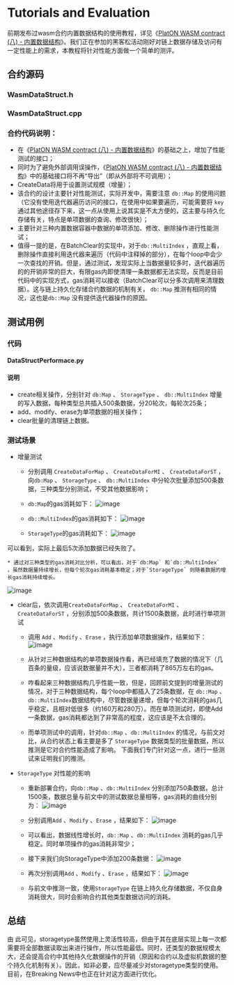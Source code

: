 # Tutorials and Evaluation

前期发布过wasm合约内置数据结构的使用教程，详见《[PlatON WASM contract (八) - 内置数据结构](https://devdocs.platon.network/docs/zh-CN/WASM_Contract_8)》。我们正在参加的黑客松活动刚好对链上数据存储及访问有一定性能上的需求，本教程将针对性能方面做一个简单的测评。

## 合约源码

### WasmDataStruct.h

### WasmDataStruct.cpp

### 合约代码说明：

* 在《[PlatON WASM contract (八) - 内置数据结构](https://devdocs.platon.network/docs/zh-CN/WASM_Contract_8)》的基础之上，增加了性能测试的接口；
* 同时为了避免外部调用误操作，《[PlatON WASM contract (八) - 内置数据结构](https://devdocs.platon.network/docs/zh-CN/WASM_Contract_8)》中的基础接口将不再“导出”（即从外部将不可调用）；
* CreateData将用于设置测试规模（增量）；
* 该合约的设计主要针对性能测试，实际开发中，需要注意 `db::Map` 的使用问题（它没有使用迭代器遍历访问的接口，在使用中如果要遍历，可能需要将 `key` 通过其他途径存下来，这一点从使用上说其实是不太方便的，这主要与持久化存储有关，特点是单项数据的查询、修改很快）； 
* 主要针对三种内置数据容器中数据的单项添加、修改、删除操作进行性能测试；
* 值得一提的是，在BatchClear的实现中，对于`db::MultiIndex` ，直观上看，删除操作直接利用迭代器来遍历（代码中注释掉的部分），在每个loop中会少一次查找的开销。但是，通过测试，发现实际上当数据量较多时，迭代器遍历的的开销非常的巨大，有限gas内即使清理一条数据都无法实现，反而是目前代码中的实现方式，gas消耗可以接收（BatchClear可以分多次调用来清理数据）。这与链上持久化存储合约数据的机制有关， `db::Map` 推测有相同的情况，这也是`db::Map` 没有提供迭代器操作的原因。
## 测试用例

### 代码

#### DataStructPerformace.py

#### 说明

* create相关操作，分别针对 `db:Map` 、  `StorageType` 、 `db::MultiIndex` 增量的写入数据，每种类型总共插入500条数据，分20轮次，每轮次25条；
* add、modify、erase为单项数据的相关操作；
* clear批量的清理链上数据。
### 测试场景

* 增量测试
    * 分别调用 `CreateDataForMap` 、 `CreateDataForMI` 、 `CreateDataForST` ，向`db:Map` 、  `StorageType` 、 `db::MultiIndex` 中分轮次批量添加500条数据，三种类型分别测试，不受其他数据影响；
    * `db:Map`的gas消耗如下：
![image](public/images/1.png)

    * `db::MultiIndex`的gas消耗如下：
![image](public/images/2.png)

    * `StorageType`的gas消耗如下：
![image](public/images/3.png)

可以看到，实际上最后5次添加数据已经失败了。

    * 通过对三种类型的gas消耗对比分析，可以看出，对于`db:Map` 和`db::MultiIndex` ，虽然数据量持续增长，但每个轮次gas消耗基本稳定；对于`StorageType` 则随着数据的增长gas消耗持续增长。
![image](public/images/4.png)

* clear后，依次调用`CreateDataForMap` 、 `CreateDataForMI` 、 `CreateDataForST` ，分别添加500条数据，共计1500条数据，此时进行单项测试
    * 调用 `Add` 、`Modify` 、`Erase` ，执行添加单项数据操作，结果如下：
![image](public/images/567.png)

    * 从针对三种数据结构的单项数据操作看，再已经填充了数据的情况下（几百条的量级，应该说数据量并不大），三者都消耗了865万左右的gas。
    * 咋看起来三种数据结构几乎性能一致，但是，回顾前文提到的增量测试的情况，对于三种数据结构，每个loop中都插入了25条数据，在 `db::Map` 、`db::MultiIndex`数据结构中，尽管数据量递增，但每个轮次消耗的gas几乎稳定，且相对低很多（约160万和280万）。而在单项测试时，即使Add一条数据，gas消耗都达到了非常高的程度，这应该是不太合理的。
    * 而单项测试中的调用，针对`db::Map` 、`db::MultiIndex` 的情况，与前文对比，从合约状态上看主要是多了 `StorageType` 数据类型的批量数据，所以推测是它对合约性能造成了影响。
下面我们专门针对这一点，进行一些测试来证明我们的推测。

* `StorageType` 对性能的影响
    * 重新部署合约，向`db::Map` 、`db::MultiIndex` 分别添加750条数据，总计1500条，数据总量与前文中的测试数据总量相等，gas消耗的曲线分别为：
![image](public/images/8.png)

    * 分别调用`Add` 、`Modify` 、`Erase` ，结果如下：
![image](public/images/9.png)

    * 可以看出，数据线性增长时，`db::Map` 、`db::MultiIndex` 消耗的gas几乎稳定。同时单项操作的gas消耗非常少；
    * 接下来我们向StorageType中添加200条数据：
![image](public/images/10.png)

    * 再次分别调用`Add` 、`Modify` 、`Erase` ，结果如下：
![image](public/images/11.png)

    * 与前文中推测一致，使用`StorageType` 在链上持久化存储数据，不仅自身消耗很大，同时会影响合约其他类型数据访问的消耗。
## 总结

由 此可见，storagetype虽然使用上灵活性较高，但由于其在底层实现上每一次都需要将全部数据读取出来进行操作，所以性能最低。同时，还类型的数据规模太大，还会提高合约中其他持久化数据操作的开销（原因和合约以及虚拟机数据的整个持久化机制有关）。因此，如非必要，应尽量减少对storagetype类型的使用。目前，在Breaking News中也正在针对这方面进行优化。